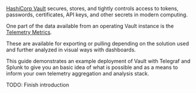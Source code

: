 [HashiCorp Vault](https://www.vaultproject.io) secures, stores, and tightly controls access to tokens, passwords, certificates, API keys, and other secrets in modern computing.

One part of the data available from an operating Vault instance is the [Telemetry Metrics](https://www.vaultproject.io/docs/internals/telemetry).

These are available for exporting or pulling depending on the solution used and further analyzed in visual ways with dashboards.

This guide demonstrates an example deployment of Vault with Telegraf and Splunk to give you an basic idea of what is possible and as a means to inform your own telemetry aggregation and analysis stack.

TODO: Finish introduction
